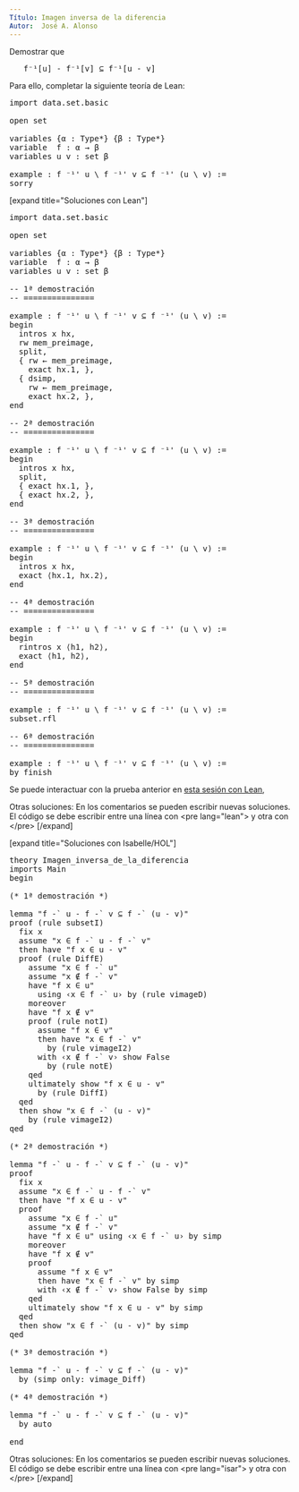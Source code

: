 ```yaml
---
Título: Imagen inversa de la diferencia
Autor:  José A. Alonso
---
```


Demostrar que
<pre lang="text">
   f⁻¹[u] - f⁻¹[v] ⊆ f⁻¹[u - v]
</pre>

Para ello, completar la siguiente teoría de Lean:

<pre lang="lean">
import data.set.basic

open set

variables {α : Type*} {β : Type*}
variable  f : α → β
variables u v : set β

example : f ⁻¹' u \ f ⁻¹' v ⊆ f ⁻¹' (u \ v) :=
sorry
</pre>

[expand title="Soluciones con Lean"]

<pre lang="lean">
import data.set.basic

open set

variables {α : Type*} {β : Type*}
variable  f : α → β
variables u v : set β

-- 1ª demostración
-- ===============

example : f ⁻¹' u \ f ⁻¹' v ⊆ f ⁻¹' (u \ v) :=
begin
  intros x hx,
  rw mem_preimage,
  split,
  { rw ← mem_preimage,
    exact hx.1, },
  { dsimp,
    rw ← mem_preimage,
    exact hx.2, },
end

-- 2ª demostración
-- ===============

example : f ⁻¹' u \ f ⁻¹' v ⊆ f ⁻¹' (u \ v) :=
begin
  intros x hx,
  split,
  { exact hx.1, },
  { exact hx.2, },
end

-- 3ª demostración
-- ===============

example : f ⁻¹' u \ f ⁻¹' v ⊆ f ⁻¹' (u \ v) :=
begin
  intros x hx,
  exact ⟨hx.1, hx.2⟩,
end

-- 4ª demostración
-- ===============

example : f ⁻¹' u \ f ⁻¹' v ⊆ f ⁻¹' (u \ v) :=
begin
  rintros x ⟨h1, h2⟩,
  exact ⟨h1, h2⟩,
end

-- 5ª demostración
-- ===============

example : f ⁻¹' u \ f ⁻¹' v ⊆ f ⁻¹' (u \ v) :=
subset.rfl

-- 6ª demostración
-- ===============

example : f ⁻¹' u \ f ⁻¹' v ⊆ f ⁻¹' (u \ v) :=
by finish
</pre>

Se puede interactuar con la prueba anterior en <a href="https://www.cs.us.es/~jalonso/lean-web-editor/#url=https://raw.githubusercontent.com/jaalonso/Calculemus/main/src/Imagen_inversa_de_la_diferencia.lean" rel="noopener noreferrer" target="_blank">esta sesión con Lean</a>,

Otras soluciones: En los comentarios se pueden escribir nuevas soluciones. El código se debe escribir entre una línea con &#60;pre lang=&quot;lean&quot;&#62; y otra con &#60;/pre&#62;
[/expand]

[expand title="Soluciones con Isabelle/HOL"]

<pre lang="isar">
theory Imagen_inversa_de_la_diferencia
imports Main
begin

(* 1ª demostración *)

lemma "f -` u - f -` v ⊆ f -` (u - v)"
proof (rule subsetI)
  fix x
  assume "x ∈ f -` u - f -` v"
  then have "f x ∈ u - v"
  proof (rule DiffE)
    assume "x ∈ f -` u"
    assume "x ∉ f -` v"
    have "f x ∈ u"
      using ‹x ∈ f -` u› by (rule vimageD)
    moreover
    have "f x ∉ v"
    proof (rule notI)
      assume "f x ∈ v"
      then have "x ∈ f -` v"
        by (rule vimageI2)
      with ‹x ∉ f -` v› show False
        by (rule notE)
    qed
    ultimately show "f x ∈ u - v"
      by (rule DiffI)
  qed
  then show "x ∈ f -` (u - v)"
    by (rule vimageI2)
qed

(* 2ª demostración *)

lemma "f -` u - f -` v ⊆ f -` (u - v)"
proof
  fix x
  assume "x ∈ f -` u - f -` v"
  then have "f x ∈ u - v"
  proof
    assume "x ∈ f -` u"
    assume "x ∉ f -` v"
    have "f x ∈ u" using ‹x ∈ f -` u› by simp
    moreover
    have "f x ∉ v"
    proof
      assume "f x ∈ v"
      then have "x ∈ f -` v" by simp
      with ‹x ∉ f -` v› show False by simp
    qed
    ultimately show "f x ∈ u - v" by simp
  qed
  then show "x ∈ f -` (u - v)" by simp
qed

(* 3ª demostración *)

lemma "f -` u - f -` v ⊆ f -` (u - v)"
  by (simp only: vimage_Diff)

(* 4ª demostración *)

lemma "f -` u - f -` v ⊆ f -` (u - v)"
  by auto

end
</pre>

Otras soluciones: En los comentarios se pueden escribir nuevas soluciones. El código se debe escribir entre una línea con &#60;pre lang=&quot;isar&quot;&#62; y otra con &#60;/pre&#62;
[/expand]
